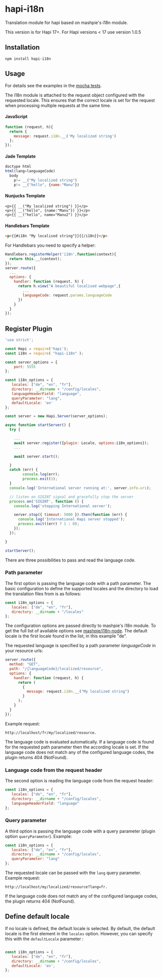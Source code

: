 # hapi-i18n
Translation module for hapi based on mashpie's i18n module.

This version is for Hapi 17+.
For Hapi versions < 17 use version 1.0.5

## Installation
```
npm install hapi-i18n
```

## Usage

For details see the examples in the [mocha tests](test/test.js).

The i18n module is attached to the request object configured with the requested locale. This ensures that the correct locale is set for the request when processing multiple requests at the same time.

#### JavaScript

```js
function (request, h){
  return {
    message: request.i18n.__('My localized string')
  };
});

```

#### Jade Template

```js
doctype html
html(lang=languageCode)
  body
    p!= __("My localized string")
    p!= __("hello", {name:"Manu"})
```


#### Nunjucks Template
```
<p>{{ __("My localized string") }}</p>
<p>{{ __("hello", {name:"Manu"}) }}</p>
<p>{{ __("hello", name="Manu2") }}</p>
```
#### Handlebars Template

```html
<p>{{#i18n "My localised string"}}{{/i18n}}</p>
```

For Handlebars you need to specify a helper:

```js
Handlebars.registerHelper('i18n',function(context){
  return this.__(context);
});
server.route({
  ...
  options: {
    handler: function (request, h) {
      return h.view("A beautiful localised webpage",{
        ...
        languageCode: request.params.languageCode
      })
    }
  }
});

```

## Register Plugin

```js
'use strict';

const Hapi = require('hapi');
const i18n = require( "hapi-i18n" );

const server_options = {
	port: 5555
};

const i18n_options = {
   locales: ["de", "en", "fr"],
   directory: __dirname + "/config/locales",
   languageHeaderField: "language",
   queryParameter: "lang",
   defaultLocale: 'en'
};

const server = new Hapi.Server(server_options);

async function startServer() {
  try {

    ...
    await server.register({plugin: Locale, options:i18n_options});
    ...

    await server.start();

  }
  catch (err) {
        console.log(err);
        process.exit(1);
  }
  console.log('International server running at:', server.info.uri);

  // listen on SIGINT signal and gracefully stop the server
  process.on('SIGINT', function () {
    console.log('stopping International server');

    server.stop({ timeout: 5000 }).then(function (err) {
      console.log('International Hapi server stopped');
      process.exit((err) ? 1 : 0);
    });
  });

}

startServer();

```

There are three possibilities to pass and read the language code.

### Path parameter

The first option is passing the language code with a path parameter.
The basic configuration to define the supported locales and the directory to load the translation files from is as follows:

```js
const i18n_options = {
   locales: ["de", "en", "fr"],
   directory: __dirname + "/locales"
};

```

The configuration options are passed directly to mashpie's i18n module.
To get the full list of available options see [mashpie/i18n-node](https://github.com/mashpie/i18n-node). The default locale is the first locale found in the list, in this example "de".

The requested language is specified by a path parameter *languageCode* in your resource urls:

```js
server.route({
  method: "GET",
  path: "/{languageCode}/localized/resource",
  options: {
    handler: function (request, h) {
      return (
        {
          message: request.i18n.__("My localized string")
        }
      );
    }
  }
});

```

Example request:

```
http://localhost/fr/my/localized/resource.
```
The language code is evaluated automatically. If a language code is found for the requested path parameter then the according locale is set.
If the language code does not match any of the configured language codes, the plugin returns 404 (NotFound).

### Language code from the request header

The second option is reading the language code from the request header:

```js
const i18n_options = {
   locales: ["de", "en", "fr"],
   directory: __dirname + "/config/locales",
   languageHeaderField: "language"
};

```

### Query parameter

A third option is passing the language code with a query parameter (plugin option `queryParameter`). Example:

```js
const i18n_options = {
   locales: ["de", "en", "fr"],
   directory: __dirname + "/config/locales",
   queryParameter: "lang"
};
```

The requested locale can be passed with the `lang` query parameter. Example request:

```
http://localhost/my/localized/resource?lang=fr.
```

If the language code does not match any of the configured language codes, the plugin returns 404 (NotFound).

## Define default locale

If no locale is defined, the default locale is selected. By default, the default locale is the first element in the `locales` option.
However, you can specify this with the `defaultLocale` parameter :

```js

const i18n_options = {
   locales: ["de", "en", "fr"],
   directory: __dirname + "/config/locales",
   defaultLocale: 'en',
};

```
